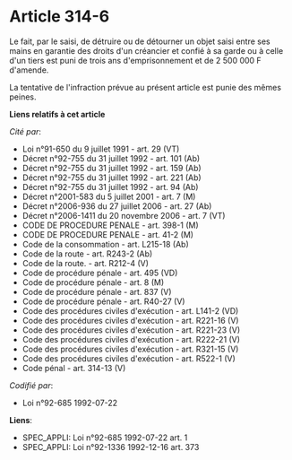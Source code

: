 # Article 314-6

Le fait, par le saisi, de détruire ou de détourner un objet saisi entre ses mains en garantie des droits d'un créancier et
confié à sa garde ou à celle d'un tiers est puni de trois ans d'emprisonnement et de 2 500 000 F d'amende.

La tentative de l'infraction prévue au présent article est punie des mêmes peines.

**Liens relatifs à cet article**

_Cité par_:

  - Loi n°91-650 du 9 juillet 1991 - art. 29 (VT)
  - Décret n°92-755 du 31 juillet 1992 - art. 101 (Ab)
  - Décret n°92-755 du 31 juillet 1992 - art. 159 (Ab)
  - Décret n°92-755 du 31 juillet 1992 - art. 221 (Ab)
  - Décret n°92-755 du 31 juillet 1992 - art. 94 (Ab)
  - Décret n°2001-583 du 5 juillet 2001 - art. 7 (M)
  - Décret n°2006-936 du 27 juillet 2006 - art. 27 (Ab)
  - Décret n°2006-1411 du 20 novembre 2006 - art. 7 (VT)
  - CODE DE PROCEDURE PENALE - art. 398-1 (M)
  - CODE DE PROCEDURE PENALE - art. 41-2 (M)
  - Code de la consommation - art. L215-18 (Ab)
  - Code de la route - art. R243-2 (Ab)
  - Code de la route. - art. R212-4 (V)
  - Code de procédure pénale - art. 495 (VD)
  - Code de procédure pénale - art. 8 (M)
  - Code de procédure pénale - art. 837 (V)
  - Code de procédure pénale - art. R40-27 (V)
  - Code des procédures civiles d'exécution - art. L141-2 (VD)
  - Code des procédures civiles d'exécution - art. R221-16 (V)
  - Code des procédures civiles d'exécution - art. R221-23 (V)
  - Code des procédures civiles d'exécution - art. R222-21 (V)
  - Code des procédures civiles d'exécution - art. R321-15 (V)
  - Code des procédures civiles d'exécution - art. R522-1 (V)
  - Code pénal - art. 314-13 (V)

_Codifié par_:

  - Loi n°92-685 1992-07-22

**Liens**:

  - SPEC_APPLI: Loi n°92-685 1992-07-22 art. 1
  - SPEC_APPLI: Loi n°92-1336 1992-12-16 art. 373
